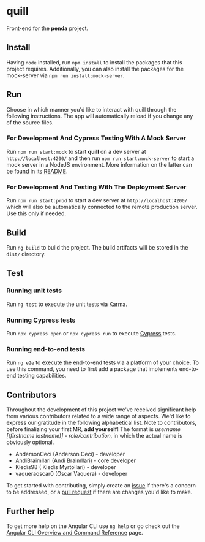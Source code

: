 # quill

Front-end for the **penda** project.

## Install

Having `node` installed, run `npm install` to install the packages that this project requires. Additionally, you can also install the packages
for the mock-server via `npm run install:mock-server`.

## Run

Choose in which manner you'd like to interact with quill through the following instructions. The app will automatically
reload if you change any of the source files.

### For Development And Cypress Testing With A Mock Server

Run `npm run start:mock` to start **quill** on a dev server at `http://localhost:4200/` and then
run `npm run start:mock-server` to start a mock server in a NodeJS environment. More information on the
latter can be found in its [README](mock-server/README.md).

### For Development And Testing With The Deployment Server

Run `npm run start:prod` to start a dev server at `http://localhost:4200/` which will also be automatically
connected to the remote production server. Use this only if needed.

## Build

Run `ng build` to build the project. The build artifacts will be stored in the `dist/` directory.

## Test

### Running unit tests

Run `ng test` to execute the unit tests via [Karma](https://karma-runner.github.io).

### Running Cypress tests

Run `npx cypress open` or `npx cypress run` to execute [Cypress](https://github.com/cypress-io/cypress) tests.

### Running end-to-end tests

Run `ng e2e` to execute the end-to-end tests via a platform of your choice. To use this command, you need to first add a
package that implements end-to-end testing capabilities.

## Contributors

Throughout the development of this project we've received significant help from various contributors related to a wide
range of aspects. We'd like to express our gratitude in the following alphabetical list. Note to contributors, before
finalizing your first MR, **add yourself**! The format is _username [(firstname lastname)] - role/contribution_, in
which the actual name is obviously optional.

- AndersonCeci (Anderson Ceci) - developer
- AndiBraimllari (Andi Braimllari) - core developer
- Kledis98 ( Kledis Myrtollari) - developer
- vaqueraoscar0 (Oscar Vaquera) - developer

To get started with contributing, simply create an [issue](https://github.com/OpenCovenant/quill/issues) if there's a
concern to be addressed, or a [pull request](https://github.com/OpenCovenant/quill/pulls) if there are changes you'd
like to make.

## Further help

To get more help on the Angular CLI use `ng help` or go check out
the [Angular CLI Overview and Command Reference](https://angular.io/cli) page.
